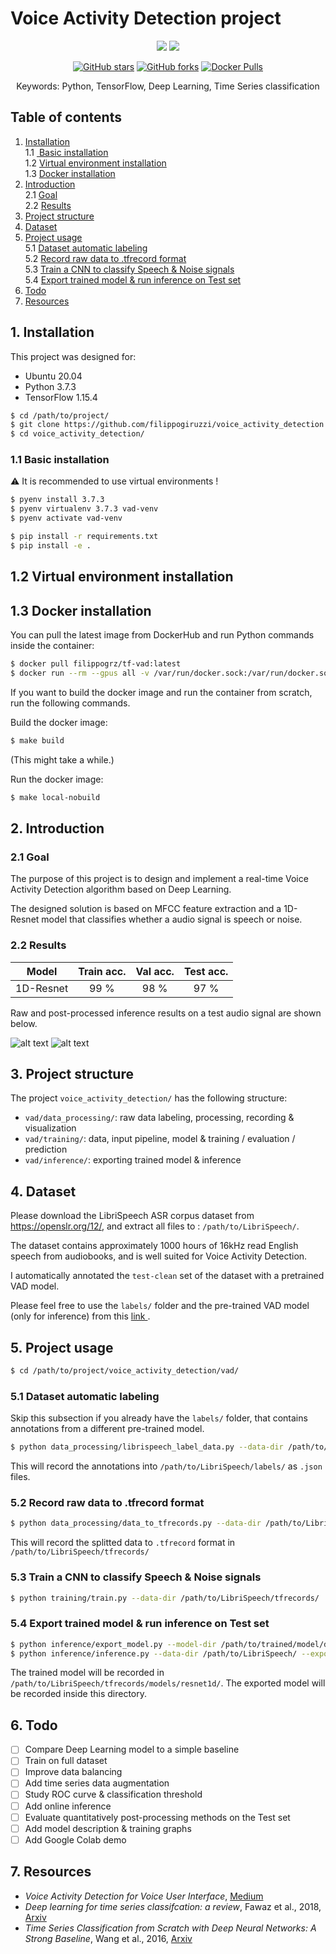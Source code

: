 # Voice Activity Detection project

<p align="center">
    <a href="https://github.com/filippogiruzzi/voice_activity_detection/actions/workflows/ci.yml" alt="CI">
        <img src="https://github.com/filippogiruzzi/voice_activity_detection/actions/workflows/ci.yml/badge.svg" /></a>
    <a href="https://github.com/filippogiruzzi/voice_activity_detection/actions/workflows/cd.yml" alt="CD">
        <img src="https://github.com/filippogiruzzi/voice_activity_detection/actions/workflows/cd.yml/badge.svg" /></a>
</p>
<p align="center">
    <a href="https://github.com/filippogiruzzi/voice_activity_detection"><img src="https://img.shields.io/github/stars/filippogiruzzi/voice_activity_detection?logo=github" alt="GitHub stars"></a>
    <a href="https://github.com/filippogiruzzi/voice_activity_detection"><img src="https://img.shields.io/github/forks/filippogiruzzi/voice_activity_detection?logo=github" alt="GitHub forks"></a>
    <a href="https://hub.docker.com/repository/docker/filippogrz/tf-vad"><img src="https://img.shields.io/docker/pulls/filippogrz/tf-vad?logo=docker" alt="Docker Pulls"></a>
</p>

<center>Keywords: Python, TensorFlow, Deep Learning, Time Series classification</center>


## Table of contents

1. [ Installation ](#1-installation)  
    1.1 [ Basic installation ](#11-basic-installation)  
    1.2 [ Virtual environment installation ](#12-virtual-environment-installation)  
    1.3 [ Docker installation ](#13-docker-installation)
2. [ Introduction ](#2-introduction)  
    2.1 [ Goal ](#21-goal)  
    2.2 [ Results ](#22-results)  
3. [ Project structure ](#3-project-structure)
4. [ Dataset ](#4-dataset)
5. [ Project usage ](#5-project-usage)  
    5.1 [ Dataset automatic labeling ](#51-dataset-automatic-labeling)  
    5.2 [ Record raw data to .tfrecord format ](#52-record-raw-data-to-tfrecord-format)  
    5.3 [ Train a CNN to classify Speech & Noise signals ](#53-train-a-cnn-to-classify-speech--noise-signals)  
    5.4 [ Export trained model & run inference on Test set ](#54-export-trained-model--run-inference-on-test-set)  
6. [ Todo ](#6-todo)
7. [ Resources ](#7-resources)

## 1. Installation

This project was designed for:
* Ubuntu 20.04
* Python 3.7.3
* TensorFlow 1.15.4

```bash
$ cd /path/to/project/
$ git clone https://github.com/filippogiruzzi/voice_activity_detection.git
$ cd voice_activity_detection/
```

### 1.1 Basic installation

:warning: It is recommended to use virtual environments !

```bash
$ pyenv install 3.7.3
$ pyenv virtualenv 3.7.3 vad-venv
$ pyenv activate vad-venv
```

```bash
$ pip install -r requirements.txt
$ pip install -e .
```

## 1.2 Virtual environment installation

## 1.3 Docker installation

You can pull the latest image from DockerHub and run Python commands inside the container:
```bash
$ docker pull filippogrz/tf-vad:latest
$ docker run --rm --gpus all -v /var/run/docker.sock:/var/run/docker.sock -it --entrypoint /bin/bash -e TF_FORCE_GPU_ALLOW_GROWTH=true filippogrz/tf-vad
```

If you want to build the docker image and run the container from scratch, run the following commands.

Build the docker image:
```bash
$ make build
```
(This might take a while.)

Run the docker image:
```bash
$ make local-nobuild
```

## 2. Introduction

### 2.1 Goal

The purpose of this project is to design and implement 
a real-time Voice Activity Detection algorithm based on Deep Learning.

The designed solution is based on MFCC feature extraction and 
a 1D-Resnet model that classifies whether a audio signal is 
speech or noise.

### 2.2 Results

| Model | Train acc. | Val acc. | Test acc. |
| :---: |:---:| :---:| :---: |
| 1D-Resnet | 99 % | 98 % | 97 % |

Raw and post-processed inference results on a test audio signal are shown below.

![alt text](pics/inference_raw.png "Raw VAD inference")
![alt text](pics/inference_smooth.png "VAD inference with post-processing")

## 3. Project structure

The project `voice_activity_detection/` has the following structure:
* `vad/data_processing/`: raw data labeling, processing, 
recording & visualization
* `vad/training/`: data, input pipeline, model 
& training / evaluation / prediction
* `vad/inference/`: exporting trained model & inference

## 4. Dataset

Please download the LibriSpeech ASR corpus dataset from https://openslr.org/12/, 
and extract all files to : `/path/to/LibriSpeech/`.

The dataset contains approximately 1000 hours of 16kHz read English speech 
from audiobooks, and is well suited for Voice Activity Detection.

I automatically annotated the `test-clean` set of the dataset with a 
pretrained VAD model.

Please feel free to use the `labels/` folder and the pre-trained VAD model (only for inference) from this 
[ link ](https://drive.google.com/open?id=1ZPQ6wnMhHeE7XP5dqpAEmBAryFzESlin).

## 5. Project usage

```bash
$ cd /path/to/project/voice_activity_detection/vad/
```

### 5.1 Dataset automatic labeling

Skip this subsection if you already have the `labels/` folder, that contains annotations 
from a different pre-trained model.

```bash
$ python data_processing/librispeech_label_data.py --data-dir /path/to/LibriSpeech/test-clean/ --exported-model /path/to/pretrained/model/
```

This will record the annotations into `/path/to/LibriSpeech/labels/` as 
`.json` files.

### 5.2 Record raw data to .tfrecord format

```bash
$ python data_processing/data_to_tfrecords.py --data-dir /path/to/LibriSpeech/
```

This will record the splitted data to `.tfrecord` format in `/path/to/LibriSpeech/tfrecords/`

### 5.3 Train a CNN to classify Speech & Noise signals

```bash
$ python training/train.py --data-dir /path/to/LibriSpeech/tfrecords/
```

### 5.4 Export trained model & run inference on Test set

```bash
$ python inference/export_model.py --model-dir /path/to/trained/model/dir/
$ python inference/inference.py --data-dir /path/to/LibriSpeech/ --exported-model /path/to/exported/model/ --smoothing
```

The trained model will be recorded in `/path/to/LibriSpeech/tfrecords/models/resnet1d/`. 
The exported model will be recorded inside this directory.

## 6. Todo

- [ ] Compare Deep Learning model to a simple baseline
- [ ] Train on full dataset
- [ ] Improve data balancing
- [ ] Add time series data augmentation
- [ ] Study ROC curve & classification threshold
- [ ] Add online inference
- [ ] Evaluate quantitatively post-processing methods on the Test set
- [ ] Add model description & training graphs
- [ ] Add Google Colab demo

## 7. Resources

* _Voice Activity Detection for Voice User Interface_, 
[Medium](https://medium.com/linagoralabs/voice-activity-detection-for-voice-user-interface-2d4bb5600ee3)
* _Deep learning for time series classifcation: a review_,
Fawaz et al., 2018, [Arxiv](https://arxiv.org/abs/1809.04356)
* _Time Series Classification from Scratch 
with Deep Neural Networks: A Strong Baseline_, Wang et al., 2016,
[Arxiv](https://arxiv.org/abs/1611.06455)
